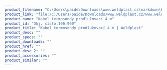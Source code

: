 ```yaml
---
product_filename: "C:\Users\paide\Downloads\www.weldplast.cz\markdown\kabel-termosondy-prodluzovaci-4-m.md"
product_link: "file:/C:/Users/paide/Downloads/www.weldplast.cz/www.weldplast.cz/kabel-termosondy-prodluzovaci-4-m"
product_name: "Kabel termosondy prodlužovací 4 m"
product_id: "Obj. číslo:106.960"
product_title: "Kabel termosondy prodlužovací 4 m | Weldplast"
product_desc: ""
product_specs: ""
product_downloads: ""
product_href: ""
product_desc_2: ""
product_accessories: ""
product_similar: ""
---
```

